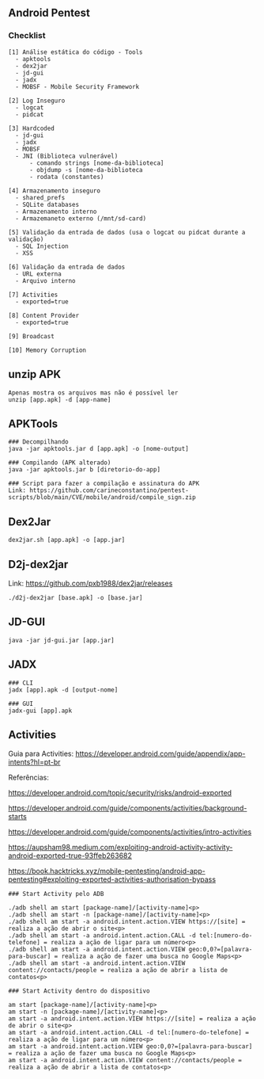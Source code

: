 ## Android Pentest
### Checklist 
```
[1] Análise estática do código - Tools
  - apktools
  - dex2jar
  - jd-gui
  - jadx
  - MOBSF - Mobile Security Framework

[2] Log Inseguro
  - logcat
  - pidcat

[3] Hardcoded
  - jd-gui
  - jadx
  - MOBSF
  - JNI (Biblioteca vulnerável)
      - comando strings [nome-da-biblioteca]
      - objdump -s [nome-da-biblioteca
      - rodata (constantes)

[4] Armazenamento inseguro
  - shared_prefs
  - SQLite databases
  - Armazenamento interno
  - Armazemaneto externo (/mnt/sd-card)

[5] Validação da entrada de dados (usa o logcat ou pidcat durante a validação) 
  - SQL Injection
  - XSS

[6] Validação da entrada de dados
  - URL externa
  - Arquivo interno

[7] Activities
  - exported=true

[8] Content Provider
  - exported=true

[9] Broadcast 

[10] Memory Corruption
```
## unzip APK 
```
Apenas mostra os arquivos mas não é possível ler
unzip [app.apk] -d [app-name]
```
## APKTools 
```
### Decompilhando
java -jar apktools.jar d [app.apk] -o [nome-output]

### Compilando (APK alterado)
java -jar apktools.jar b [diretorio-do-app]

### Script para fazer a compilação e assinatura do APK
Link: https://github.com/carineconstantino/pentest-scripts/blob/main/CVE/mobile/android/compile_sign.zip
```
## Dex2Jar
```
dex2jar.sh [app.apk] -o [app.jar]
```
## D2j-dex2jar
Link: https://github.com/pxb1988/dex2jar/releases
```
./d2j-dex2jar [base.apk] -o [base.jar]
```
## JD-GUI
```
java -jar jd-gui.jar [app.jar]
```
## JADX
```
### CLI 
jadx [app].apk -d [output-nome]

### GUI
jadx-gui [app].apk
```
## Activities
Guia para Activities: https://developer.android.com/guide/appendix/app-intents?hl=pt-br<p>
Referências:<p>
https://developer.android.com/topic/security/risks/android-exported<p>
https://developer.android.com/guide/components/activities/background-starts<p>
https://developer.android.com/guide/components/activities/intro-activities<p>
https://aupsham98.medium.com/exploiting-android-activity-activity-android-exported-true-93ffeb263682<p>
https://book.hacktricks.xyz/mobile-pentesting/android-app-pentesting#exploiting-exported-activities-authorisation-bypass<p>

```
### Start Activity pelo ADB

./adb shell am start [package-name]/[activity-name]<p>
./adb shell am start -n [package-name]/[activity-name]<p>
./adb shell am start -a android.intent.action.VIEW https://[site] = realiza a ação de abrir o site<p>
./adb shell am start -a android.intent.action.CALL -d tel:[numero-do-telefone] = realiza a ação de ligar para um número<p>
./adb shell am start -a android.intent.action.VIEW geo:0,0?=[palavra-para-buscar] = realiza a ação de fazer uma busca no Google Maps<p> 
./adb shell am start -a android.intent.action.VIEW content://contacts/people = realiza a ação de abrir a lista de contatos<p>

### Start Activity dentro do dispositivo

am start [package-name]/[activity-name]<p>
am start -n [package-name]/[activity-name]<p>
am start -a android.intent.action.VIEW https://[site] = realiza a ação de abrir o site<p>
am start -a android.intent.action.CALL -d tel:[numero-do-telefone] = realiza a ação de ligar para um número<p>
am start -a android.intent.action.VIEW geo:0,0?=[palavra-para-buscar] = realiza a ação de fazer uma busca no Google Maps<p> 
am start -a android.intent.action.VIEW content://contacts/people = realiza a ação de abrir a lista de contatos<p>
```

